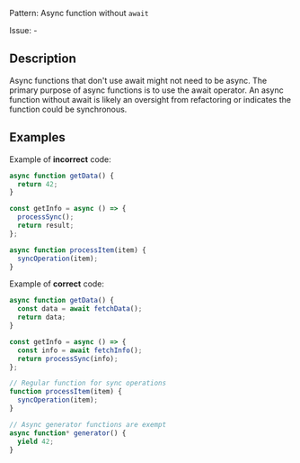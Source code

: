 Pattern: Async function without `await`

Issue: -

## Description

Async functions that don't use await might not need to be async. The primary purpose of async functions is to use the await operator. An async function without await is likely an oversight from refactoring or indicates the function could be synchronous.

## Examples

Example of **incorrect** code:
```javascript
async function getData() {
  return 42;
}

const getInfo = async () => {
  processSync();
  return result;
};

async function processItem(item) {
  syncOperation(item);
}
```

Example of **correct** code:
```javascript
async function getData() {
  const data = await fetchData();
  return data;
}

const getInfo = async () => {
  const info = await fetchInfo();
  return processSync(info);
};

// Regular function for sync operations
function processItem(item) {
  syncOperation(item);
}

// Async generator functions are exempt
async function* generator() {
  yield 42;
}
```